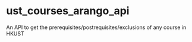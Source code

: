 # ust_courses_arango_api
An API to get the prerequisites/postrequisites/exclusions of any course in HKUST
